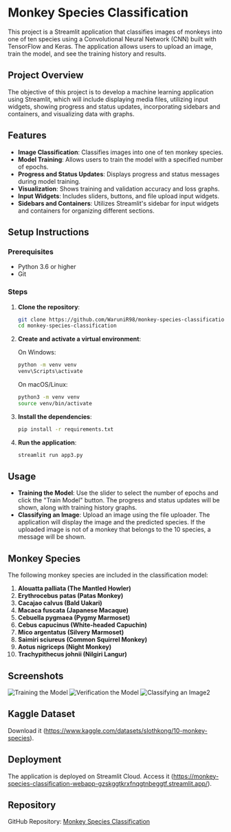 # Monkey Species Classification

This project is a Streamlit application that classifies images of monkeys into one of ten species using a Convolutional Neural Network (CNN) built with TensorFlow and Keras. The application allows users to upload an image, train the model, and see the training history and results.

## Project Overview

The objective of this project is to develop a machine learning application using Streamlit, which will include displaying media files, utilizing input widgets, showing progress and status updates, incorporating sidebars and containers, and visualizing data with graphs.

## Features

- **Image Classification**: Classifies images into one of ten monkey species.
- **Model Training**: Allows users to train the model with a specified number of epochs.
- **Progress and Status Updates**: Displays progress and status messages during model training.
- **Visualization**: Shows training and validation accuracy and loss graphs.
- **Input Widgets**: Includes sliders, buttons, and file upload input widgets.
- **Sidebars and Containers**: Utilizes Streamlit's sidebar for input widgets and containers for organizing different sections.

## Setup Instructions

### Prerequisites

- Python 3.6 or higher
- Git

### Steps

1. **Clone the repository**:

    ```bash
    git clone https://github.com/WaruniR98/monkey-species-classification.git
    cd monkey-species-classification
    ```

2. **Create and activate a virtual environment**:

    On Windows:
    ```bash
    python -m venv venv
    venv\Scripts\activate
    ```

    On macOS/Linux:
    ```bash
    python3 -m venv venv
    source venv/bin/activate
    ```

3. **Install the dependencies**:

    ```bash
    pip install -r requirements.txt
    ```

4. **Run the application**:

    ```bash
    streamlit run app3.py
    ```

## Usage

- **Training the Model**: Use the slider to select the number of epochs and click the "Train Model" button. The progress and status updates will be shown, along with training history graphs.
- **Classifying an Image**: Upload an image using the file uploader. The application will display the image and the predicted species. If the uploaded image is not of a monkey that belongs to the 10 species, a message will be shown.

## Monkey Species

The following monkey species are included in the classification model:

1. **Alouatta palliata (The Mantled Howler)**
2. **Erythrocebus patas (Patas Monkey)**
3. **Cacajao calvus (Bald Uakari)**
4. **Macaca fuscata (Japanese Macaque)**
5. **Cebuella pygmaea (Pygmy Marmoset)**
6. **Cebus capucinus (White-headed Capuchin)**
7. **Mico argentatus (Silvery Marmoset)**
8. **Saimiri sciureus (Common Squirrel Monkey)**
9. **Aotus nigriceps (Night Monkey)**
10. **Trachypithecus johnii (Nilgiri Langur)**

## Screenshots

![Training the Model](https://github.com/user-attachments/assets/cecf05b1-6117-4146-b8a2-33b24456f82f)
![Verification the Model](https://github.com/user-attachments/assets/b9a7a656-3901-4c5f-bd87-4cfc2c955f7c)
![Classifying an Image2](https://github.com/user-attachments/assets/4ca360f7-c4c2-4c61-939f-dbfbeda19836)


## Kaggle Dataset

Download it (https://www.kaggle.com/datasets/slothkong/10-monkey-species).

## Deployment

The application is deployed on Streamlit Cloud. Access it (https://monkey-species-classification-webapp-gzskggtkrxfnqgtnbeggtf.streamlit.app/).

## Repository

GitHub Repository: [Monkey Species Classification](https://github.com/Waruni9810/monkey-species-classification-webapp)
